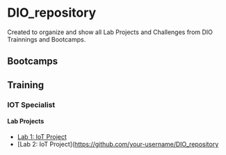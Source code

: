 # DIO_repository
Created to organize and show all Lab Projects and Challenges from DIO Trainnings and Bootcamps.

## Bootcamps

## Training

### IOT Specialist

#### Lab Projects
- [Lab 1: IoT Project](https://github.com/ronaldo-camilo/DIO_repository/tree/main/Training/IOT%20Specialist/LabProjects)
- [Lab 2: IoT Project](https://github.com/your-username/DIO_repository
